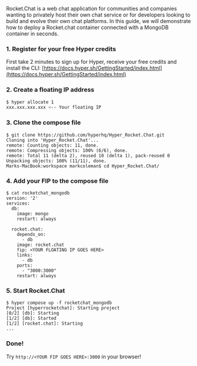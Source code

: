 
Rocket.Chat is a web chat application for communities and companies wanting to privately host their own chat service or for developers looking to build and evolve their own chat platforms. In this guide, we will demonstrate how to deploy a Rocket.chat container connected with a MongoDB container in seconds.

### 1. Register for your free Hyper credits

First take 2 minutes to sign up for Hyper, receive your free credits and install the CLI: [https://docs.hyper.sh/GettingStarted/index.html](https://docs.hyper.sh/GettingStarted/index.html)

### 2. Create a floating IP address

``` bash
$ hyper allocate 1
xxx.xxx.xxx.xxx <-- Your floating IP
```
### 3. Clone the compose file
```                   
$ git clone https://github.com/hyperhq/Hyper_Rocket.Chat.git
Cloning into 'Hyper_Rocket.Chat'...
remote: Counting objects: 11, done.
remote: Compressing objects: 100% (6/6), done.
remote: Total 11 (delta 2), reused 10 (delta 1), pack-reused 0
Unpacking objects: 100% (11/11), done.
Marks-MacBook:workspace markcoleman$ cd Hyper_Rocket.Chat/
```
### 4. Add your FIP to the compose file

```
$ cat rocketchat_mongodb
version: '2'
services:
  db:
    image: mongo
    restart: always

  rocket.chat:
    depends_on:
      - db
    image: rocket.chat
    fip: <YOUR FLOATING IP GOES HERE>
    links:
      - db
    ports:
      - "3000:3000"
    restart: always
```

### 5. Start Rocket.Chat
```
$ hyper compose up -f rocketchat_mongodb 
Project [hyperrocketchat]: Starting project 
[0/2] [db]: Starting 
[1/2] [db]: Started 
[1/2] [rocket.chat]: Starting 
...
```


### Done!

Try ```http://<YOUR FIP GOES HERE>:3000``` in your browser!


